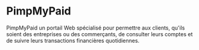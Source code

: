 # PimpMyPaid
PimpMyPaid un portail Web spécialisé pour permettre aux clients, qu'ils soient des entreprises ou des commerçants, de consulter leurs comptes et de suivre leurs transactions financières quotidiennes.

